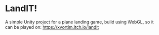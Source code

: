 # LandIT!

A simple Unity project for a plane landing game, build using WebGL, so it can be played on:
https://xvortim.itch.io/landit

